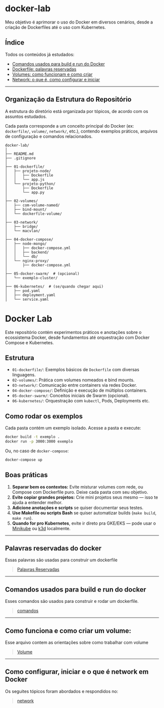 # docker-lab
Meu objetivo é aprimorar o uso do Docker em diversos cenários, desde a criação de Dockerfiles até o uso com Kubernetes.

## Índice

Todos os conteúdos já estudados:

- [Comandos usados para build e run do Docker](#comandos-usados-para-build-e-run-do-docker)
- [Dockerfile: palavras reservadas](#palavras-reservadas-do-docker)
- [Volumes: como funcionam e como criar](#como-funciona-e-como-criar-um-volume)
- [Network: o que é, como configurar e iniciar](#como-configurar-iniciar-e-o-que-é-network-em-docker)

---

## Organização da Estrutura do Repositório

A estrutura do diretório está organizada por tópicos, de acordo com os assuntos estudados.

Cada pasta corresponde a um conceito principal do Docker (ex: `dockerfile/`, `volume/`, `network/`, etc.), contendo exemplos práticos, arquivos de configuração e comandos relacionados.

```
docker-lab/
│
├── README.md
├── .gitignore
│
├── 01-dockerfile/
│   ├── projeto-node/
│   │   ├── Dockerfile
│   │   └── app.js
│   └── projeto-python/
│       ├── Dockerfile
│       └── app.py
│
├── 02-volumes/
│   ├── com-volume-named/
│   ├── bind-mount/
│   └── dockerfile-volume/
│
├── 03-network/
│   ├── bridge/
│   └── macvlan/
│
├── 04-docker-compose/
│   ├── node-mongo/
│   │   ├── docker-compose.yml
│   │   ├── backend/
│   │   └── db/
│   └── nginx-proxy/
│       ├── docker-compose.yml
│
├── 05-docker-swarm/  # (opcional)
│   └── exemplo-cluster/
│
├── 06-kubernetes/  # (se/quando chegar aqui)
│   ├── pod.yaml
│   ├── deployment.yaml
│   └── service.yaml
```


# Docker Lab 

Este repositório contém experimentos práticos e anotações sobre o ecossistema Docker, desde fundamentos até orquestração com Docker Compose e Kubernetes.

## Estrutura

- `01-dockerfile/`: Exemplos básicos de `Dockerfile` com diversas linguagens.
- `02-volumes/`: Prática com volumes nomeados e bind mounts.
- `03-network/`: Comunicação entre containers via redes Docker.
- `04-docker-compose/`: Definição e execução de múltiplos containers.
- `05-docker-swarm/`: Conceitos iniciais de Swarm (opcional).
- `06-kubernetes/`: Orquestração com `kubectl`, Pods, Deployments etc.

## Como rodar os exemplos

Cada pasta contém um exemplo isolado. Acesse a pasta e execute:

```bash
docker build -t exemplo .
docker run -p 3000:3000 exemplo
````

Ou, no caso de `docker-compose`:

```bash
docker-compose up
```


## Boas práticas

1. **Separar bem os contextos:** Evite misturar volumes com rede, ou Compose com Dockerfile puro. Deixe cada pasta com seu objetivo.
2. **Evite copiar grandes projetos:** Crie mini projetos seus mesmo — isso te ajuda a entender melhor.
3. **Adicione anotações e scripts** se quiser documentar seus testes.
4. **Use Makefile ou scripts Bash** se quiser automatizar builds (`make build`, `make run`).
5. **Quando for pro Kubernetes**, evite ir direto pra GKE/EKS — pode usar o [Minikube](https://minikube.sigs.k8s.io/) ou [k3d](https://k3d.io/) localmente.

---

## Palavras reservadas do docker

Essas palavras são usadas para construir um dockerfile

> [Palavras Reservadas](./docs/palavraDocker.md)

---

## Comandos usados para build e run do docker

Esses comandos são usados para construir e rodar um dockerfile.

> [comandos](./docs/comandos.md)
---

## Como funciona e como criar um volume:

Esse arquivo contem as orientações sobre como trabalhar com volume

> [Volume](./docker-lab/02-volumes/docs.md) 

---

## Como configurar, iniciar e o que é network em Docker

Os seguites tópicos foram abordados e respondidos no:

>[network](./docker-lab/03-network/docs.md)